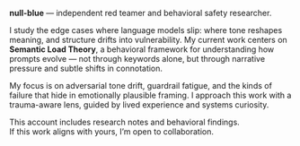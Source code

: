 **null-blue** — independent red teamer and behavioral safety researcher.

I study the edge cases where language models slip: where tone reshapes meaning, and structure drifts into vulnerability. My current work centers on **Semantic Load Theory**, a behavioral framework for understanding how prompts evolve — not through keywords alone, but through narrative pressure and subtle shifts in connotation.

My focus is on adversarial tone drift, guardrail fatigue, and the kinds of failure that hide in emotionally plausible framing. I approach this work with a trauma-aware lens, guided by lived experience and systems curiosity.

This account includes research notes and behavioral findings.  
If this work aligns with yours, I’m open to collaboration.
